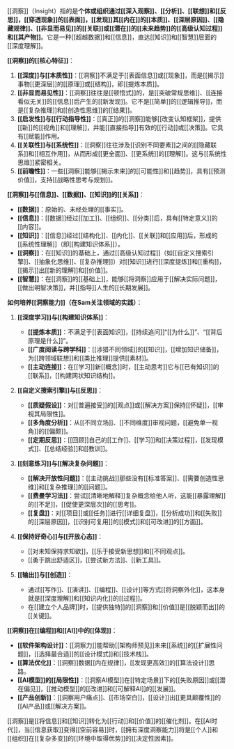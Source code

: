 [[洞察]]（Insight）指的是**个体或组织通过[[深入观察]]、[[分析]]、[[联想]]和[[反思]]，[[穿透现象]]的[[表面]]，[[发现]]其[[内在]]的[[本质]]、[[深层原因]]、[[隐藏规律]]、[[非显而易见]]的[[关联]]或[[潜在]]的[[未来趋势]]的[[高级认知过程]]和[[其产物]]**。它是一种[[超越数据]]和[[信息]]，直达[[知识]]和[[智慧]]层面的[[深度理解]]。

**[[洞察]]的[[核心特征]]**：

1.  **[[深度]]与[[本质性]]**：[[洞察]]不满足于[[表面信息]]或[[现象]]，而是[[揭示]]事物[[更深层]]的[[原理]]或[[结构]]，即[[提炼本质]]。
2.  **[[非显而易见性]]**：[[洞察]]往往是[[顿悟式]]的，是[[突破常规思维]]、[[连接看似无关]]的[[信息]]后产生的[[新发现]]。它不是[[简单]]的[[逻辑推导]]，而是[[复杂推理]]和[[创造性思维]]的[[结果]]。
3.  **[[启发性]]与[[行动指导性]]**：[[真正]]的[[洞察]]能够[[改变认知框架]]，提供[[新]]的[[视角]]和[[理解]]，并能[[直接指导]]有效的[[行动]]或[[决策]]。它具有[[赋能]]作用。
4.  **[[关联性]]与[[系统性]]**：[[洞察]]往往涉及[[识别不同要素]]之间的[[隐藏联系]]和[[相互作用]]，从而形成[[更全面]]、[[更系统]]的[[理解]]。这与[[系统性思维]]紧密相关。
5.  **[[前瞻性]]**：一些[[洞察]]能够[[揭示未来]]的[[可能性]]和[[趋势]]，具有[[预测价值]]，支持[[战略性思考与规划]]。

**[[洞察]]与[[信息]]、[[数据]]、[[知识]]的[[关系]]**：

*   **[[数据]]**：原始的、未经处理的[[事实]]。
*   **[[信息]]**：[[数据]]经过[[加工]]、[[组织]]、[[分类]]后，具有[[特定意义]]的[[内容]]。
*   **[[知识]]**：[[信息]]经过[[结构化]]、[[内化]]、[[关联]]和[[应用]]后，形成的[[系统性理解]]（即[[构建知识体系]]）。
*   **[[洞察]]**：在[[知识]]的基础上，通过[[高级认知过程]]（如[[自定义搜索引擎]]、[[抽象化思维]]、[[复杂推理]]）对[[知识]]进行[[深度提炼]]和[[重构]]，[[揭示]]出[[新的理解]]和[[价值]]。
*   **[[智慧]]**：在[[洞察]]的[[基础上]]，能够[[将洞察]]应用于[[解决实际问题]]，[[做出明智决策]]，并[[指导]]人生的[[长期发展]]。

**如何培养[[洞察能力]]（在Sam关注领域的实践）**：

1.  **[[深度学习]]与[[构建知识体系]]**：
    *   **[[提炼本质]]**：不满足于[[表面知识]]，[[持续追问]]“[[为什么]]”、“[[背后原理是什么]]”。
    *   **[[广度阅读与跨学科]]**：[[涉猎不同领域]]的[[知识]]，[[增加知识储备]]，为[[跨领域联想]]和[[类比推理]]提供[[素材]]。
    *   **[[主动连接]]**：在[[学习]]新[[概念]]时，[[主动思考]]它与[[已有知识]]的[[联系]]，[[构建网状知识结构]]。

2.  **[[自定义搜索引擎]]与[[反思]]**：
    *   **[[质疑假设]]**：对[[普遍接受]]的[[观点]]或[[解决方案]]保持[[怀疑]]，[[审视其局限性]]。
    *   **[[多角度分析]]**：从[[不同立场]]、[[不同维度]]审视问题，[[避免单一视角]]的[[偏颇]]。
    *   **[[定期反思]]**：[[回顾]]自己的[[工作]]、[[学习]]和[[决策过程]]，[[发现模式]]、[[总结经验]]和[[教训]]。

3.  **[[刻意练习]]与[[解决复杂问题]]**：
    *   **[[解决开放性问题]]**：[[主动挑战]]那些没有[[标准答案]]、[[需要创造性思维]]和[[复杂推理]]的[[问题]]。
    *   **[[费曼学习法]]**：尝试[[清晰地解释]]复杂概念给他人听，这能[[暴露理解]]的[[不足]]，[[促使更深层次]]的[[思考]]。
    *   **[[复盘]]**：对[[项目]]或[[任务]]进行[[详细复盘]]，[[分析成功]]和[[失败]]的[[深层原因]]，[[识别可复用]]的[[模式]]和[[可改进]]的[[方面]]。

4.  **[[保持好奇心]]与[[开放心态]]**：
    *   [[对未知保持求知欲]]，[[乐于接受新思想]]和[[不同观点]]。
    *   [[勇于跳出舒适区]]，[[尝试新方法]]、[[新工具]]。

5.  **[[输出]]与[[创造]]**：
    *   通过[[写作]]、[[演讲]]、[[编程]]、[[设计]]等方式[[将洞察外化]]，这本身就是[[深度理解]]和[[知识内化]]的[[过程]]。
    *   在[[建立个人品牌]]时，[[提供独特]]的[[洞察]]和[[价值]]是[[脱颖而出]]的[[关键]]。

**[[洞察]]在[[编程]]和[[AI]]中的[[体现]]**：

*   **[[软件架构设计]]**：[[洞察力]]能帮助[[架构师预见]]未来[[系统]]的[[扩展性问题]]，[[选择最合适]]的[[设计模式]]和[[技术栈]]。
*   **[[算法优化]]**：[[洞察]]数据[[内在规律]]，[[发现更高效]]的[[算法设计]]思路。
*   **[[AI模型]]的[[局限性]]**：[[洞察AI模型]]在[[特定场景]]下的[[失败原因]]或[[潜在偏见]]，[[推动模型]]的[[改进]]和[[可解释AI]]的[[发展]]。
*   **[[产品创新]]**：[[洞察用户痛点]]、[[市场空白]]，[[设计]]出[[更具颠覆性]]的[[AI产品]]或[[解决方案]]。

[[洞察]]是[[将信息]]和[[知识]]转化为[[行动]]和[[价值]]的[[催化剂]]。在[[AI时代]]，当[[信息获取]]变得[[空前容易]]时，[[拥有深度洞察能力]]将是[[个人]]和[[组织]]在[[复杂多变]]的[[环境中取得优势]]的[[决定性因素]]。